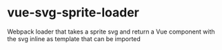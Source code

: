 
# vue-svg-sprite-loader
Webpack loader that takes a sprite svg and return a Vue component with the svg inline as template that can be imported
